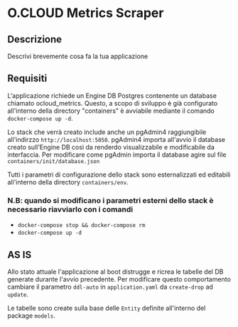 # O.CLOUD Metrics Scraper

## Descrizione

Descrivi brevemente cosa fa la tua applicazione

## Requisiti

L'applicazione richiede un Engine DB Postgres contenente un database chiamato ocloud_metrics.
Questo, a scopo di sviluppo è già configurato all'interno della directory "containers" è avviabile mediante il comando `docker-compose up -d`.

Lo stack che verrà creato include anche un pgAdmin4 raggiungibile all'indirzzo `http://localhost:5050`.
pgAdmin4 importa all'avvio il database creato sull'Engine DB così da renderdo visualizzabile e modificabile da interfaccia.
Per modificare come pgAdmin importa il database agire sul file `containers/init/database.json`

Tutti i parametri di configurazione dello stack sono esternalizzati ed editabili all'interno della directory `containers/env`.

### N.B: quando si modificano i parametri esterni dello stack è necessario riavviarlo con i comandi

- `docker-compose stop && docker-compose rm`
- `docker-compose up -d`

## AS IS

Allo stato attuale l'applicazione al boot distrugge e ricrea le tabelle del DB generate durante l'avvio precedente.
Per modificare questo comportamento cambiare il parametro `ddl-auto` in `application.yaml` da `create-drop` ad `update`.

Le tabelle sono create sulla base delle `Entity` definite all'interno del package `models`.
